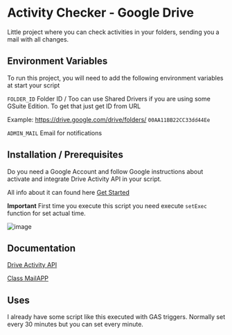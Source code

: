 # Activity Checker - Google Drive

Little project where you can check activities in your folders, sending you a mail with all changes.



## Environment Variables

To run this project, you will need to add the following environment variables at start your script

`FOLDER_ID` Folder ID / Too can use Shared Drivers if you are using some GSuite Edition.
To get that just get ID from URL 

Example: https://drive.google.com/drive/folders/ `00AA11BB22CC33dd44Ee`

`ADMIN_MAIL` Email for notifications
## Installation / Prerequisites

Do you need a Google Account and follow Google instructions about activate and integrate Drive Activity API in your script.

All info about it can found here [Get Started](https://developers.google.com/drive/activity/v2#getting_started)

**Important**
First time you execute this script you need execute `setExec` function for set actual time.

![image](https://user-images.githubusercontent.com/48905875/156349270-9d8200d8-3c42-4a8e-93cf-2921fb1016fb.png)

## Documentation

[Drive Activity API](https://developers.google.com/drive/activity/v2/reference/rest/v2/activity/driveactivity)

[Class MailAPP](https://developers.google.com/apps-script/reference/mail/mail-app)

## Uses

I already have some script like this executed with GAS triggers. Normally set every 30 minutes but you can set every minute.
